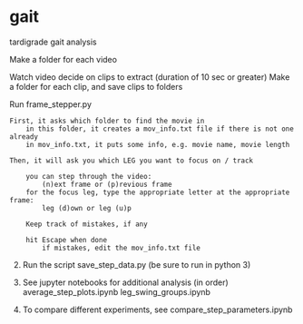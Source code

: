 # gait
 tardigrade gait analysis

Make a folder for each video

Watch video decide on clips to extract (duration of 10 sec or greater)
Make a folder for each clip, and save clips to folders

Run frame_stepper.py

    First, it asks which folder to find the movie in
        in this folder, it creates a mov_info.txt file if there is not one already
        in mov_info.txt, it puts some info, e.g. movie name, movie length

    Then, it will ask you which LEG you want to focus on / track

        you can step through the video:
            (n)ext frame or (p)revious frame
        for the focus leg, type the appropriate letter at the appropriate frame:
            leg (d)own or leg (u)p

        Keep track of mistakes, if any

        hit Escape when done
            if mistakes, edit the mov_info.txt file

2. Run the script save_step_data.py (be sure to run in python 3)

3. See jupyter notebooks for additional analysis (in order)
	average_step_plots.ipynb
	leg_swing_groups.ipynb

4. To compare different experiments, see
	compare_step_parameters.ipynb